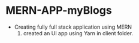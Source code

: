 # MERN-APP-myBlogs

- Creating fully full stack application using MERN
    1. created an UI app using Yarn in client folder.